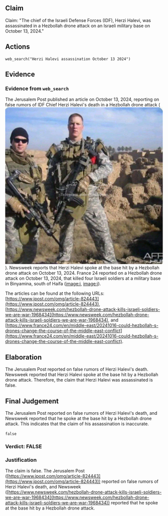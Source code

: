 ## Claim
Claim: "The chief of the Israeli Defense Forces (IDF), Herzi Halevi, was assassinated in a Hezbollah drone attack on an Israeli military base on October 13, 2024."

## Actions
```
web_search("Herzi Halevi assassination October 13 2024")
```

## Evidence
### Evidence from `web_search`
The Jerusalem Post published an article on October 13, 2024, reporting on false rumors of IDF Chief Herzi Halevi's death in a Hezbollah drone attack (![image 1](media/0.jpg)). Newsweek reports that Herzi Halevi spoke at the base hit by a Hezbollah drone attack on October 13, 2024. France 24 reported on a Hezbollah drone attack on October 13, 2024, that killed four Israeli soldiers at a military base in Binyamina, south of Haifa (<image:i>, <image:j>).

The articles can be found at the following URLs: [https://www.jpost.com/omg/article-824443](https://www.jpost.com/omg/article-824443), [https://www.newsweek.com/hezbollah-drone-attack-kills-israeli-soldiers-we-are-war-1968434](https://www.newsweek.com/hezbollah-drone-attack-kills-israeli-soldiers-we-are-war-1968434), and [https://www.france24.com/en/middle-east/20241016-could-hezbollah-s-drones-change-the-course-of-the-middle-east-conflict](https://www.france24.com/en/middle-east/20241016-could-hezbollah-s-drones-change-the-course-of-the-middle-east-conflict).


## Elaboration
The Jerusalem Post reported on false rumors of Herzi Halevi's death. Newsweek reported that Herzi Halevi spoke at the base hit by a Hezbollah drone attack. Therefore, the claim that Herzi Halevi was assassinated is false.


## Final Judgement
The Jerusalem Post reported on false rumors of Herzi Halevi's death, and Newsweek reported that he spoke at the base hit by a Hezbollah drone attack. This indicates that the claim of his assassination is inaccurate.

`false`


### Verdict: FALSE

### Justification
The claim is false. The Jerusalem Post ([https://www.jpost.com/omg/article-824443](https://www.jpost.com/omg/article-824443)) reported on false rumors of Herzi Halevi's death, and Newsweek ([https://www.newsweek.com/hezbollah-drone-attack-kills-israeli-soldiers-we-are-war-1968434](https://www.newsweek.com/hezbollah-drone-attack-kills-israeli-soldiers-we-are-war-1968434)) reported that he spoke at the base hit by a Hezbollah drone attack.
